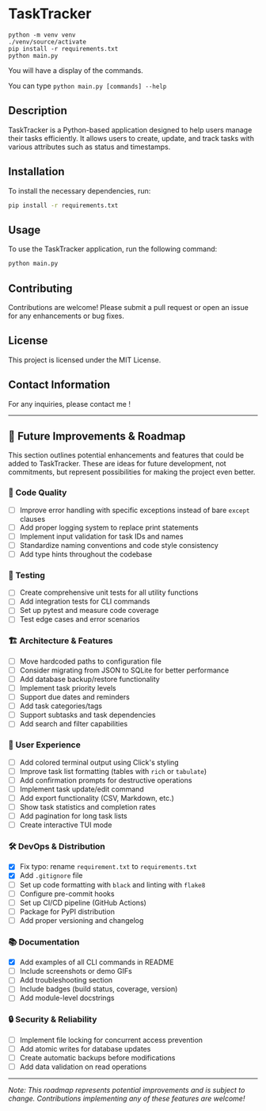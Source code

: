 # TaskTracker

```
python -m venv venv 
./venv/source/activate
pip install -r requirements.txt
python main.py
```

You will have a display of the commands.

You can type `python main.py [commands] --help`

## Description
TaskTracker is a Python-based application designed to help users manage their tasks efficiently. It allows users to create, update, and track tasks with various attributes such as status and timestamps.

## Installation
To install the necessary dependencies, run:
```bash
pip install -r requirements.txt
```

## Usage
To use the TaskTracker application, run the following command:
```bash
python main.py
```

## Contributing
Contributions are welcome! Please submit a pull request or open an issue for any enhancements or bug fixes.

## License
This project is licensed under the MIT License.

## Contact Information
For any inquiries, please contact me !

---

## 🚀 Future Improvements & Roadmap

This section outlines potential enhancements and features that could be added to TaskTracker. These are ideas for future development, not commitments, but represent possibilities for making the project even better.

### 🎯 Code Quality
- [ ] Improve error handling with specific exceptions instead of bare `except` clauses
- [ ] Add proper logging system to replace print statements
- [ ] Implement input validation for task IDs and names
- [ ] Standardize naming conventions and code style consistency
- [ ] Add type hints throughout the codebase

### 🧪 Testing
- [ ] Create comprehensive unit tests for all utility functions
- [ ] Add integration tests for CLI commands
- [ ] Set up pytest and measure code coverage
- [ ] Test edge cases and error scenarios

### 🏗️ Architecture & Features
- [ ] Move hardcoded paths to configuration file
- [ ] Consider migrating from JSON to SQLite for better performance
- [ ] Add database backup/restore functionality
- [ ] Implement task priority levels
- [ ] Support due dates and reminders
- [ ] Add task categories/tags
- [ ] Support subtasks and task dependencies
- [ ] Add search and filter capabilities

### 🚀 User Experience
- [ ] Add colored terminal output using Click's styling
- [ ] Improve task list formatting (tables with `rich` or `tabulate`)
- [ ] Add confirmation prompts for destructive operations
- [ ] Implement task update/edit command
- [ ] Add export functionality (CSV, Markdown, etc.)
- [ ] Show task statistics and completion rates
- [ ] Add pagination for long task lists
- [ ] Create interactive TUI mode

### 🛠️ DevOps & Distribution
- [X] Fix typo: rename `requirement.txt` to `requirements.txt`
- [X] Add `.gitignore` file
- [ ] Set up code formatting with `black` and linting with `flake8`
- [ ] Configure pre-commit hooks
- [ ] Set up CI/CD pipeline (GitHub Actions)
- [ ] Package for PyPI distribution
- [ ] Add proper versioning and changelog

### 📚 Documentation
- [X] Add examples of all CLI commands in README
- [ ] Include screenshots or demo GIFs
- [ ] Add troubleshooting section
- [ ] Include badges (build status, coverage, version)
- [ ] Add module-level docstrings

### 🔒 Security & Reliability
- [ ] Implement file locking for concurrent access prevention
- [ ] Add atomic writes for database updates
- [ ] Create automatic backups before modifications
- [ ] Add data validation on read operations

---

*Note: This roadmap represents potential improvements and is subject to change. Contributions implementing any of these features are welcome!*


